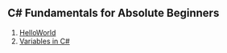 <h2>C# Fundamentals for Absolute Beginners</h2>
<ol>
<li> <a href="https://github.com/mahreenq/CSharpTutorial/blob/HelloWorld/HelloWorld/Program.cs"> HelloWorld </a> </li>
<li> <a href="https://github.com/mahreenq/CSharpTutorial/blob/Variables/HelloWorld/Program.cs"> Variables in C# </a> </li>
</ol>
